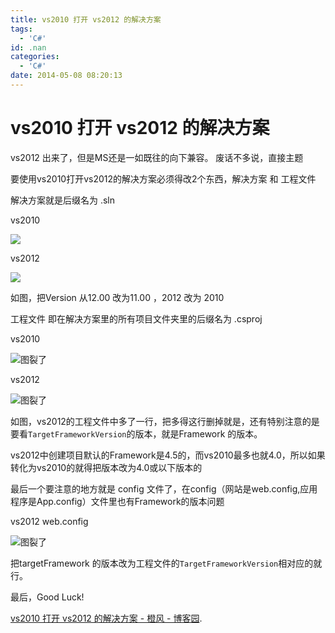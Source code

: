 ```yaml
---
title: vs2010 打开 vs2012 的解决方案
tags:
  - 'C#'
id: .nan
categories:
  - 'C#'
date: 2014-05-08 08:20:13
---
```

# vs2010 打开 vs2012 的解决方案
vs2012 出来了，但是MS还是一如既往的向下兼容。 废话不多说，直接主题

要使用vs2010打开vs2012的解决方案必须得改2个东西，解决方案 和 工程文件

解决方案就是后缀名为 .sln
<!--more-->
vs2010

![](http://images.cnitblog.com/blog/542380/201306/26161928-6624dd41b59d46c0901266fe8038174b.png)

vs2012

![](http://images.cnitblog.com/blog/542380/201306/26162102-74cb4b51cdd84667bef1ddc873cd25b0.png)<!--more-->

如图，把Version 从12.00 改为11.00 ，2012 改为 2010

工程文件 即在解决方案里的所有项目文件夹里的后缀名为 .csproj

vs2010

![图裂了](http://images.cnitblog.com/blog/542380/201306/26162841-1881500da57c424fa16793ac1ff3de9d.png)

vs2012

![图裂了](http://images.cnitblog.com/blog/542380/201306/26162859-33eb33ff24784c7286e8c4e58a612387.png)

如图，vs2012的工程文件中多了一行，把多得这行删掉就是，还有特别注意的是要看`TargetFrameworkVersion`的版本，就是Framework 的版本。

vs2012中创建项目默认的Framework是4.5的，而vs2010最多也就4.0，所以如果转化为vs2010的就得把版本改为4.0或以下版本的

最后一个要注意的地方就是 config 文件了，在config（网站是web.config,应用程序是App.config）文件里也有Framework的版本问题

vs2012 web.config

![图裂了](http://images.cnitblog.com/blog/542380/201306/26163751-a6842e55fec946b6a8706c343a118f2d.png)

把targetFramework 的版本改为工程文件的`TargetFrameworkVersion`相对应的就行。

最后，Good Luck!

[vs2010 打开 vs2012 的解决方案 - 橙风 - 博客园](http://www.cnblogs.com/johnsony/p/Version2012To2010.html).
